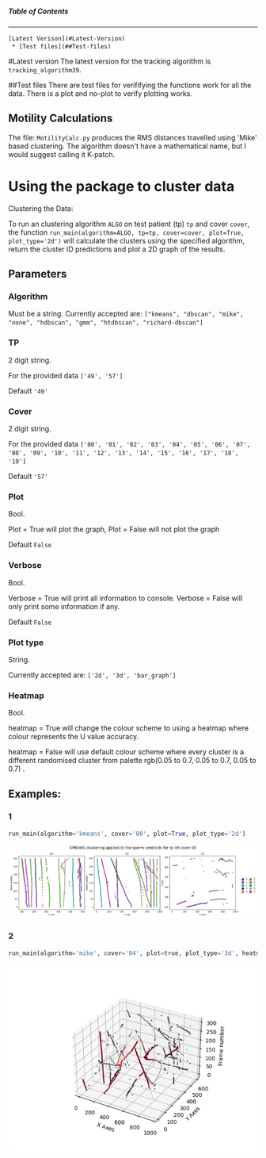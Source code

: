 ##### Table of Contents
-------------
<!--ts-->
    [Latest Verison](#Latest-Version)
     * [Test files](##Test-files)
<!--te-->

#Latest version
The latest version for the tracking algorithm is ```tracking_algorithm39```.

##Test files
There are test files for verififying the functions work for all the data. There is a plot and no-plot to verify plotting works.

## Motility Calculations
The file:
```MotilityCalc.py``` produces the RMS distances travelled using 'Mike' based clustering. The algorithm doesn't have a mathematical name, but I would suggest calling it K-patch. 

# Using the package to cluster data
Clustering the Data: 

To run an clustering algorithm `ALGO` on test patient (tp) `tp` and cover `cover`, the function ```run_main(algorithm=ALGO, tp=tp, cover=cover, plot=True, plot_type='2d')``` will calculate the clusters using the specified algorithm, return the cluster ID predictions and plot a 2D graph of the results. 

## Parameters 

### Algorithm 
Must be a string. 
Currently accepted are: ```["kmeans", "dbscan", "mike", "none", "hdbscan", "gmm", "htdbscan", "richard-dbscan"]``` 

### TP 
2 digit string. 

For the provided data ```['49', '57']```

Default `'49'`
### Cover 
2 digit string. 

For the provided data ```['00', '01', '02', '03', '04', '05', '06', '07', '08', '09', '10', '11', '12', '13', '14', '15', '16', '17', '18', '19']```

Default `'57'`
### Plot 
Bool. 

Plot = True will plot the graph, Plot = False will not plot the graph 

Default `False`
### Verbose
Bool. 

Verbose = True will print all information to console. Verbose = False will only print some information if any. 

Default `False`
### Plot type 
String. 

Currently accepted are: ```['2d', '3d', 'bar_graph']```

### Heatmap 
Bool. 

heatmap = True will change the colour scheme to using a heatmap where colour represents the U value accuracy. 

heatmap = False will use default colour scheme where every cluster is a different randomised cluster from palette rgb(0.05 to 0.7, 0.05 to 0.7, 0.05 to 0.7) .

## Examples:
### 1
```python 
run_main(algorithm='kmeans', cover='00', plot=True, plot_type='2d')
```
 
![](kmeans3x2d00.png)

### 2
```python 
run_main(algorithm='mike', cover='04', plot=true, plot_type='3d', heatmap=True
```

![](heatmap_example.png)
